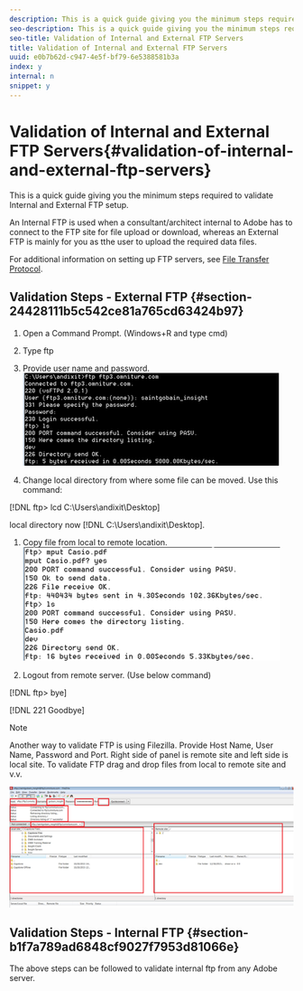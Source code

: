 ```yaml
---
description: This is a quick guide giving you the minimum steps required to validate Internal and External FTP setup.
seo-description: This is a quick guide giving you the minimum steps required to validate Internal and External FTP setup.
seo-title: Validation of Internal and External FTP Servers
title: Validation of Internal and External FTP Servers
uuid: e0b7b62d-c947-4e5f-bf79-6e5388581b3a
index: y
internal: n
snippet: y
---
```


# Validation of Internal and External FTP Servers{#validation-of-internal-and-external-ftp-servers}

This is a quick guide giving you the minimum steps required to validate Internal and External FTP setup.

An Internal FTP is used when a consultant/architect internal to Adobe has to connect to the FTP site for file upload or download, whereas an External FTP is mainly for you as tthe user to upload the required data files.

For additional information on setting up FTP servers, see [File Transfer Protocol](https://marketing.adobe.com/resources/help/en_US/whitepapers/ftp/).

## Validation Steps - External FTP {#section-24428111b5c542ce81a765cd63424b97}

1. Open a Command Prompt. (Windows+R and type cmd) 
1. Type ftp <ftp server> 
1. Provide user name and password. ![](assets/dwb_impl_ftp1.png)

1. Change local directory from where some file can be moved. Use this command:

[!DNL ftp> lcd C:\Users\andixit\Desktop]

   local directory now [!DNL C:\Users\andixit\Desktop]. 

1. Copy file from local to remote location. ![](assets/dwb_impl_ftp2.png)

1. Logout from remote server. (Use below command)

[!DNL ftp> bye]

[!DNL 221 Goodbye] 

   >[!NOTE]
   >
   >Another way to validate FTP is using Filezilla. Provide Host Name, User Name, Password and Port. Right side of panel is remote site and left side is local site. To validate FTP drag and drop files from local to remote site and v.v.

   ![](assets/dwb_impl_ftp3.png)

## Validation Steps - Internal FTP {#section-b1f7a789ad6848cf9027f7953d81066e}

The above steps can be followed to validate internal ftp from any Adobe server. 
